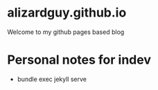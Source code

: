 # alizardguy.github.io
Welcome to my github pages based blog

# Personal notes for indev
- bundle exec jekyll serve